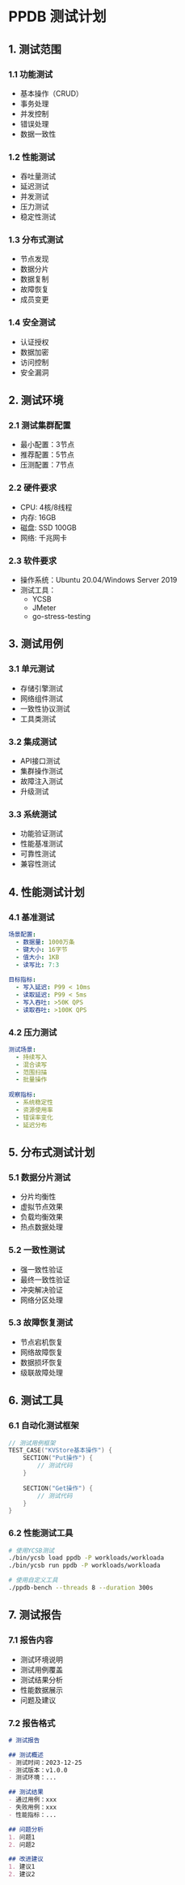 # PPDB 测试计划

## 1. 测试范围

### 1.1 功能测试
- 基本操作（CRUD）
- 事务处理
- 并发控制
- 错误处理
- 数据一致性

### 1.2 性能测试
- 吞吐量测试
- 延迟测试
- 并发测试
- 压力测试
- 稳定性测试

### 1.3 分布式测试
- 节点发现
- 数据分片
- 数据复制
- 故障恢复
- 成员变更

### 1.4 安全测试
- 认证授权
- 数据加密
- 访问控制
- 安全漏洞

## 2. 测试环境

### 2.1 测试集群配置
- 最小配置：3节点
- 推荐配置：5节点
- 压测配置：7节点

### 2.2 硬件要求
- CPU: 4核/8线程
- 内存: 16GB
- 磁盘: SSD 100GB
- 网络: 千兆网卡

### 2.3 软件要求
- 操作系统：Ubuntu 20.04/Windows Server 2019
- 测试工具：
  - YCSB
  - JMeter
  - go-stress-testing

## 3. 测试用例

### 3.1 单元测试
- 存储引擎测试
- 网络组件测试
- 一致性协议测试
- 工具类测试

### 3.2 集成测试
- API接口测试
- 集群操作测试
- 故障注入测试
- 升级测试

### 3.3 系统测试
- 功能验证测试
- 性能基准测试
- 可靠性测试
- 兼容性测试

## 4. 性能测试计划

### 4.1 基准测试
```yaml
场景配置:
  - 数据量: 1000万条
  - 键大小: 16字节
  - 值大小: 1KB
  - 读写比: 7:3
  
目标指标:
  - 写入延迟: P99 < 10ms
  - 读取延迟: P99 < 5ms
  - 写入吞吐: >50K QPS
  - 读取吞吐: >100K QPS
```

### 4.2 压力测试
```yaml
测试场景:
  - 持续写入
  - 混合读写
  - 范围扫描
  - 批量操作
  
观察指标:
  - 系统稳定性
  - 资源使用率
  - 错误率变化
  - 延迟分布
```

## 5. 分布式测试计划

### 5.1 数据分片测试
- 分片均衡性
- 虚拟节点效果
- 负载均衡效果
- 热点数据处理

### 5.2 一致性测试
- 强一致性验证
- 最终一致性验证
- 冲突解决验证
- 网络分区处理

### 5.3 故障恢复测试
- 节点宕机恢复
- 网络故障恢复
- 数据损坏恢复
- 级联故障处理

## 6. 测试工具

### 6.1 自动化测试框架
```c
// 测试用例框架
TEST_CASE("KVStore基本操作") {
    SECTION("Put操作") {
        // 测试代码
    }
    
    SECTION("Get操作") {
        // 测试代码
    }
}
```

### 6.2 性能测试工具
```bash
# 使用YCSB测试
./bin/ycsb load ppdb -P workloads/workloada
./bin/ycsb run ppdb -P workloads/workloada

# 使用自定义工具
./ppdb-bench --threads 8 --duration 300s
```

## 7. 测试报告

### 7.1 报告内容
- 测试环境说明
- 测试用例覆盖
- 测试结果分析
- 性能数据展示
- 问题及建议

### 7.2 报告格式
```markdown
# 测试报告

## 测试概述
- 测试时间：2023-12-25
- 测试版本：v1.0.0
- 测试环境：...

## 测试结果
- 通过用例：xxx
- 失败用例：xxx
- 性能指标：...

## 问题分析
1. 问题1
2. 问题2

## 改进建议
1. 建议1
2. 建议2
```
